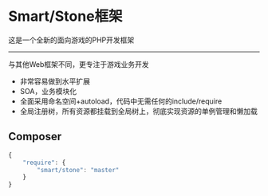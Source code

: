 Smart/Stone框架
===

这是一个全新的面向游戏的PHP开发框架

----
与其他Web框架不同，更专注于游戏业务开发

* 非常容易做到水平扩展
* SOA，业务模块化
* 全面采用命名空间+autoload，代码中无需任何的include/require
* 全局注册树，所有资源都挂载到全局树上，彻底实现资源的单例管理和懒加载

Composer
-----
```js
{
    "require": {
        "smart/stone": "master"
    }
}
```
